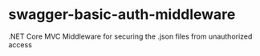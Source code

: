# swagger-basic-auth-middleware
.NET Core MVC Middleware for securing the .json files from unauthorized access
